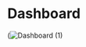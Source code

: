 # Dashboard

(![Dashboard (1)](https://github.com/user-attachments/assets/13b14959-b52b-4939-b79d-207b223d76f3)

